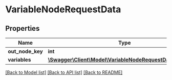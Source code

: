 # VariableNodeRequestData

## Properties
Name | Type | Description | Notes
------------ | ------------- | ------------- | -------------
**out_node_key** | **int** |  | 
**variables** | [**\Swagger\Client\Model\VariableNodeRequestDataVariables[]**](VariableNodeRequestDataVariables.md) |  | [optional] 

[[Back to Model list]](../../README.md#documentation-for-models) [[Back to API list]](../../README.md#documentation-for-api-endpoints) [[Back to README]](../../README.md)

